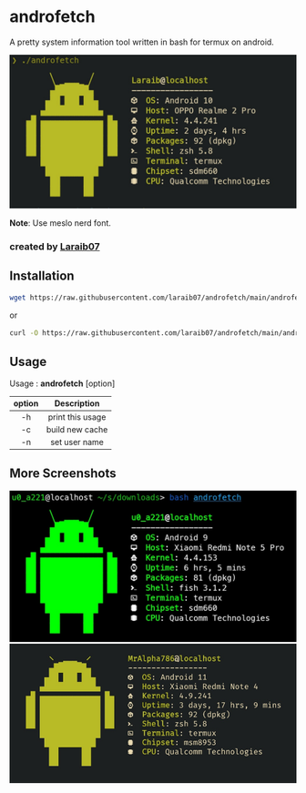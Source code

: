 # androfetch
 A pretty system information tool written in bash for termux on android.

![preview1](screenshots/s1.png)

**Note**: Use meslo nerd font.

### created by [Laraib07](https://github.com/laraib07)

## Installation

```bash
wget https://raw.githubusercontent.com/laraib07/androfetch/main/androfetch && chmod u+x androfetch && mv androfetch $PREFIX/bin/
```

or

```bash
curl -O https://raw.githubusercontent.com/laraib07/androfetch/main/androfetch && chmod u+x androfetch && mv androfetch $PREFIX/bin/
``` 

## Usage

Usage : **androfetch**  [option]

option |   Description
:-----:|:---------------------------:
  -h   |     print this usage
  -c   |     build new cache
  -n   |     set user name

## More Screenshots

![preview2](screenshots/s2.png)
![preview3](screenshots/s3.png)
